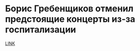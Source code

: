 # Борис Гребенщиков отменил предстоящие концерты из-за госпитализации



[LINK](https://varlamov.ru/2812628.html)
